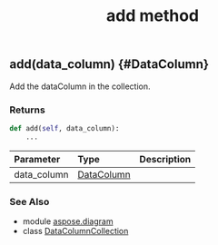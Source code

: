 ﻿---
title: add method
second_title: Aspose.Diagram for Python via .NET API References
description: 
type: docs
weight: 20
url: /python-net/aspose.diagram/datacolumncollection/add/
is_root: false
---

## add(data_column) {#DataColumn}

Add the dataColumn in the collection.

### Returns 





```python
def add(self, data_column):
    ...
```


| Parameter | Type | Description |
| :- | :- | :- |
| data_column | [DataColumn](/diagram/python-net/aspose.diagram/datacolumn) |  |



### See Also
* module [aspose.diagram](../../)
* class [DataColumnCollection](/diagram/python-net/aspose.diagram/datacolumncollection)
